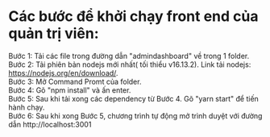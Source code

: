 # Các bước để khởi chạy front end của quản trị viên:
Bước 1: Tải các file trong đường dẫn "admindashboard" về trong 1 folder. \
Bước 2: Tải phiên bản nodejs mới nhất( tối thiểu v16.13.2). Link tải nodejs: https://nodejs.org/en/download/. \
Bước 3: Mở Command Promt của folder. \
Bước 4: Gõ "npm install" và ấn enter. \
Bước 5: Sau khi tải xong các dependency từ Bước 4. Gõ "yarn start" để tiến hành chạy. \
Bước 6: Sau khi xong Bước 5, chương trình tự động mở trình duyệt với đường dẫn http://localhost:3001
